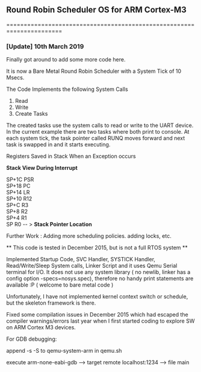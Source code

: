 ## Round Robin Scheduler OS for ARM Cortex-M3
======================================================================
### [Update] 10th March 2019
Finally got around to add some more code here. 

It is now a Bare Metal Round Robin Scheduler with a System Tick of 10 Msecs.

The Code Implements the following System Calls
1. Read
2. Write
3. Create Tasks

The created tasks use the system calls to read or write to the UART device.
In the current example there are two tasks where both print to console. 
At each system tick, the task pointer called RUNQ moves forward and next task is swapped in and it starts executing. 

Registers Saved in Stack When an Exception occurs

**Stack View During Interrupt**

SP+1C PSR<br>
SP+18 PC<br>
SP+14 LR<br>
SP+10 R12<br>
SP+C R3<br>
SP+8 R2<br>
SP+4 R1<br>
SP   R0 -- > **Stack Pointer Location**

Further Work : Adding more scheduling policies. adding locks, etc. 

** This code is tested in December 2015, but is not a full RTOS system **

Implemented Startup Code, SVC Handler, SYSTICK Handler, Read/Write/Sleep System calls, Linker Script and it uses Qemu Serial terminal for I/O. It does not use any system library ( no newlib, linker has a config option -specs=nosys.spec), therefore no handy print statements are available :P ( welcome to bare metal code )



Unfortunately, I have not implemented kernel context switch or schedule, but the skeleton framework is there. 

Fixed some compilation issues in December 2015 which had escaped the compiler warnings/errors last year when I first started coding to explore SW on ARM Cortex M3 devices.


For GDB debugging:

append -s -S to qemu-system-arm in qemu.sh

execute arm-none-eabi-gdb
--> target remote localhost:1234
--> file main
